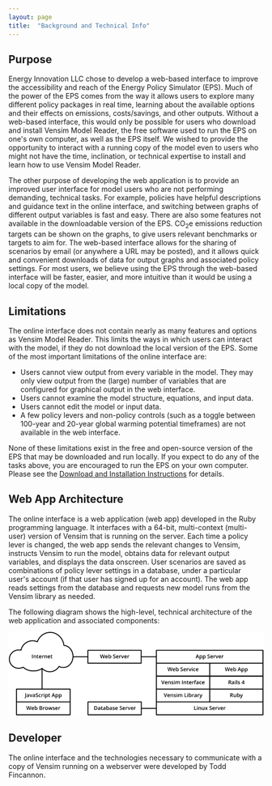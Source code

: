 ```yaml
---
layout: page
title:  "Background and Technical Info"
---
```


## Purpose

Energy Innovation LLC chose to develop a web-based interface to improve the accessibility and reach of the Energy Policy Simulator (EPS).  Much of the power of the EPS comes from the way it allows users to explore many different policy packages in real time, learning about the available options and their effects on emissions, costs/savings, and other outputs.  Without a web-based interface, this would only be possible for users who download and install Vensim Model Reader, the free software used to run the EPS on one's own computer, as well as the EPS itself.  We wished to provide the opportunity to interact with a running copy of the model even to users who might not have the time, inclination, or technical expertise to install and learn how to use Vensim Model Reader.

The other purpose of developing the web application is to provide an improved user interface for model users who are not performing demanding, technical tasks.  For example, policies have helpful descriptions and guidance text in the online interface, and switching between graphs of different output variables is fast and easy.  There are also some features not available in the downloadable version of the EPS.  CO<sub>2</sub>e emissions reduction targets can be shown on the graphs, to give users relevant benchmarks or targets to aim for.  The web-based interface allows for the sharing of scenarios by email (or anywhere a URL may be posted), and it allows quick and convenient downloads of data for output graphs and associated policy settings.  For most users, we believe using the EPS through the web-based interface will be faster, easier, and more intuitive than it would be using a local copy of the model.

## Limitations

The online interface does not contain nearly as many features and options as Vensim Model Reader.  This limits the ways in which users can interact with the model, if they do not download the local version of the EPS.  Some of the most important limitations of the online interface are:

* Users cannot view output from every variable in the model.  They may only view output from the (large) number of variables that are configured for graphical output in the web interface.
* Users cannot examine the model structure, equations, and input data.
* Users cannot edit the model or input data.
* A few policy levers and non-policy controls (such as a toggle between 100-year and 20-year global warming potential timeframes) are not available in the web interface.

None of these limitations exist in the free and open-source version of the EPS that may be downloaded and run locally.  If you expect to do any of the tasks above, you are encouraged to run the EPS on your own computer.  Please see the [Download and Installation Instructions](download.html) for details.

## Web App Architecture

The online interface is a web application (web app) developed in the Ruby programming language.  It interfaces with a 64-bit, multi-context (multi-user) version of Vensim that is running on the server.  Each time a policy lever is changed, the web app sends the relevant changes to Vensim, instructs Vensim to run the model, obtains data for relevant output variables, and displays the data onscreen.  User scenarios are saved as combinations of policy lever settings in a database, under a particular user's account (if that user has signed up for an account).  The web app reads settings from the database and requests new model runs from the Vensim library as needed.

The following diagram shows the high-level, technical architecture of the web application and associated components:

![architectural diagram of the web application](background-and-technical-info-AppArchitecture.png)

## Developer

The online interface and the technologies necessary to communicate with a copy of Vensim running on a webserver were developed by Todd Fincannon.
